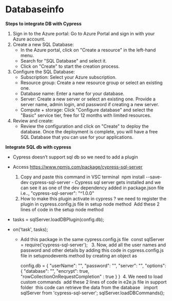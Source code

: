 # Databaseinfo
**Steps to integrate DB with Cypress**
1. Sign in to the Azure portal: Go to Azure Portal and sign in with your Azure account.
2. Create a new SQL Database:
    * In the Azure portal, click on "Create a resource" in the left-hand menu.
    * Search for "SQL Database" and select it.
    * Click on "Create" to start the creation process.
3. Configure the SQL Database:
    * Subscription: Select your Azure subscription.
    * Resource group: Create a new resource group or select an existing one.
    * Database name: Enter a name for your database.
    * Server: Create a new server or select an existing one. Provide a server name, admin login, and password if creating a new server.
    * Compute + storage: Click "Configure database" and select the "Basic" service tier, free for 12 months with limited resources.
4. Review and create:
    * Review the configuration and click on "Create" to deploy the database.
Once the deployment is complete, you will have a free SQL Database that you can use for your applications.



**Integrate SQL db with cypress**
- Cypress doesn’t support sql db so we need to add a plugin 
- Access https://www.npmjs.com/package/cypress-sql-server

    1. Copy and paste this command in VSC terminal  npm install --save-dev cypress-sql-server - Cypress sql server gets installed and we can see it as one of the dev dependency added in package.json file i.e.., "cypress-sql-server": "^1.0.0"
    2. How to make this plugin activate in cypress ? we need to register the plugin in cypress.config.js file in setup node method  Add these 2 lines of code in the setup node method   
* tasks = sqlServer.loadDBPlugin(config.db);
*   on('task', tasks);

    - Add this package  in the same cypress.config.js file
 const sqlServer = require('cypress-sql-server');
   3. Now, add all the user names and password and other details by adding this code in cypress.config.js file in setupnodevents method by creating an object as

      config.db = {
     "userName": "",
     "password": "",
     "server": "",
     "options": {
          "database": "",
          "encrypt": true,
          "rowCollectionOnRequestCompletion" : true
     }
 }
 4. We need to load custom commands  add these 2 lines of code in e2e.js file in support folder  this code can retrieve the data from the database   import sqlServer from 'cypress-sql-server';
     sqlServer.loadDBCommands();

